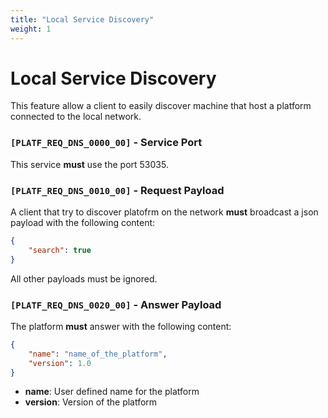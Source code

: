 ```yaml
---
title: "Local Service Discovery"
weight: 1
---
```


# Local Service Discovery

This feature allow a client to easily discover machine that host a platform connected to the local network.

### `[PLATF_REQ_DNS_0000_00]` - Service Port

This service **must** use the port 53035.

### `[PLATF_REQ_DNS_0010_00]` - Request Payload

A client that try to discover platofrm on the network **must** broadcast a json payload with the following content:

```json
{
    "search": true
}
```

All other payloads must be ignored.

### `[PLATF_REQ_DNS_0020_00]` - Answer Payload

The platform **must** answer with the following content:

```json
{
    "name": "name_of_the_platform",
    "version": 1.0
}
```

- **name**: User defined name for the platform
- **version**: Version of the platform
